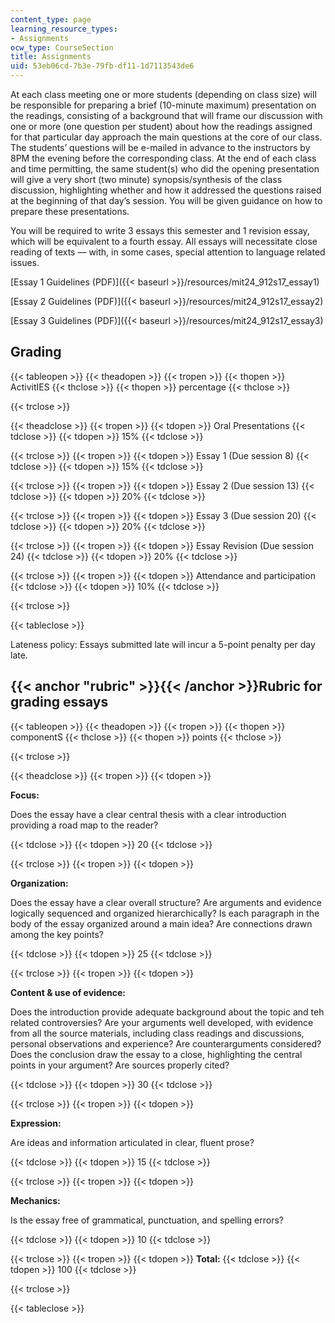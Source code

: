 ```yaml
---
content_type: page
learning_resource_types:
- Assignments
ocw_type: CourseSection
title: Assignments
uid: 53eb06cd-7b3e-79fb-df11-1d7113543de6
---
```


At each class meeting one or more students (depending on class size) will be responsible for preparing a brief (10-minute maximum) presentation on the readings, consisting of a background that will frame our discussion with one or more (one question per student) about how the readings assigned for that particular day approach the main questions at the core of our class. The students’ questions will be e-mailed in advance to the instructors by 8PM the evening before the corresponding class. At the end of each class and time permitting, the same student(s) who did the opening presentation will give a very short (two minute) synopsis/synthesis of the class discussion, highlighting whether and how it addressed the questions raised at the beginning of that day’s session. You will be given guidance on how to prepare these presentations.

You will be required to write 3 essays this semester and 1 revision essay, which will be equivalent to a fourth essay. All essays will necessitate close reading of texts — with, in some cases, special attention to language related issues.

[Essay 1 Guidelines (PDF)]({{< baseurl >}}/resources/mit24_912s17_essay1)

[Essay 2 Guidelines (PDF)]({{< baseurl >}}/resources/mit24_912s17_essay2)

[Essay 3 Guidelines (PDF)]({{< baseurl >}}/resources/mit24_912s17_essay3)

Grading
-------

{{< tableopen >}}
{{< theadopen >}}
{{< tropen >}}
{{< thopen >}}
ActivitIES
{{< thclose >}}
{{< thopen >}}
percentage
{{< thclose >}}

{{< trclose >}}

{{< theadclose >}}
{{< tropen >}}
{{< tdopen >}}
Oral Presentations
{{< tdclose >}}
{{< tdopen >}}
15%
{{< tdclose >}}

{{< trclose >}}
{{< tropen >}}
{{< tdopen >}}
Essay 1 (Due session 8)
{{< tdclose >}}
{{< tdopen >}}
15%
{{< tdclose >}}

{{< trclose >}}
{{< tropen >}}
{{< tdopen >}}
Essay 2 (Due session 13)
{{< tdclose >}}
{{< tdopen >}}
20%
{{< tdclose >}}

{{< trclose >}}
{{< tropen >}}
{{< tdopen >}}
Essay 3 (Due session 20)
{{< tdclose >}}
{{< tdopen >}}
20%
{{< tdclose >}}

{{< trclose >}}
{{< tropen >}}
{{< tdopen >}}
Essay Revision (Due session 24)
{{< tdclose >}}
{{< tdopen >}}
20%
{{< tdclose >}}

{{< trclose >}}
{{< tropen >}}
{{< tdopen >}}
Attendance and participation
{{< tdclose >}}
{{< tdopen >}}
10%
{{< tdclose >}}

{{< trclose >}}

{{< tableclose >}}

Lateness policy: Essays submitted late will incur a 5-point penalty per day late.

{{< anchor "rubric" >}}{{< /anchor >}}**Rubric for grading essays** 
--------------------------------------------------------------------

{{< tableopen >}}
{{< theadopen >}}
{{< tropen >}}
{{< thopen >}}
componentS
{{< thclose >}}
{{< thopen >}}
points
{{< thclose >}}

{{< trclose >}}

{{< theadclose >}}
{{< tropen >}}
{{< tdopen >}}


**Focus:**

Does the essay have a clear central thesis with a clear introduction providing a road map to the reader?


{{< tdclose >}}
{{< tdopen >}}
20
{{< tdclose >}}

{{< trclose >}}
{{< tropen >}}
{{< tdopen >}}


**Organization:**

Does the essay have a clear overall structure? Are arguments and evidence logically sequenced and organized hierarchically? Is each paragraph in the body of the essay organized around a main idea? Are connections drawn among the key points?


{{< tdclose >}}
{{< tdopen >}}
25
{{< tdclose >}}

{{< trclose >}}
{{< tropen >}}
{{< tdopen >}}


**Content & use of evidence:**

Does the introduction provide adequate background about the topic and teh related controversies? Are your arguments well developed, with evidence from all the source materials, including class readings and discussions, personal observations and experience? Are counterarguments considered? Does the conclusion draw the essay to a close, highlighting the central points in your argument? Are sources properly cited?


{{< tdclose >}}
{{< tdopen >}}
30
{{< tdclose >}}

{{< trclose >}}
{{< tropen >}}
{{< tdopen >}}


**Expression:**

Are ideas and information articulated in clear, fluent prose?


{{< tdclose >}}
{{< tdopen >}}
15
{{< tdclose >}}

{{< trclose >}}
{{< tropen >}}
{{< tdopen >}}


**Mechanics:**

Is the essay free of grammatical, punctuation, and spelling errors?


{{< tdclose >}}
{{< tdopen >}}
10
{{< tdclose >}}

{{< trclose >}}
{{< tropen >}}
{{< tdopen >}}
**Total:**
{{< tdclose >}}
{{< tdopen >}}
100
{{< tdclose >}}

{{< trclose >}}

{{< tableclose >}}
